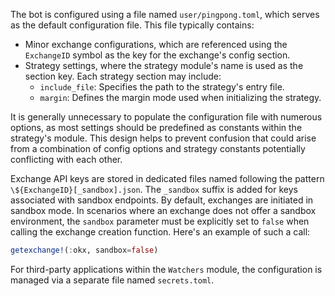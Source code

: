 The bot is configured using a file named `user/pingpong.toml`, which serves as the default configuration file. This file typically contains:

- Minor exchange configurations, which are referenced using the `ExchangeID` symbol as the key for the exchange's config section.
- Strategy settings, where the strategy module's name is used as the section key. Each strategy section may include:
  - `include_file`: Specifies the path to the strategy's entry file.
  - `margin`: Defines the margin mode used when initializing the strategy.

It is generally unnecessary to populate the configuration file with numerous options, as most settings should be predefined as constants within the strategy's module. This design helps to prevent confusion that could arise from a combination of config options and strategy constants potentially conflicting with each other.

Exchange API keys are stored in dedicated files named following the pattern `\${ExchangeID}[_sandbox].json`. The `_sandbox` suffix is added for keys associated with sandbox endpoints. By default, exchanges are initiated in sandbox mode. In scenarios where an exchange does not offer a sandbox environment, the `sandbox` parameter must be explicitly set to `false` when calling the exchange creation function. Here's an example of such a call:

```julia
getexchange!(:okx, sandbox=false)
```

For third-party applications within the `Watchers` module, the configuration is managed via a separate file named `secrets.toml`.